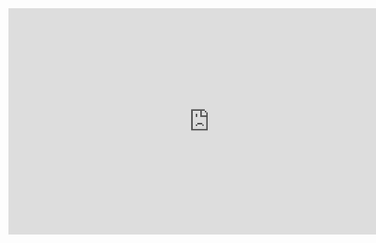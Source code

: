<iframe style="border: none;" width="800" height="450" src="https://www.figma.com/embed?embed_host=share&url=https%3A%2F%2Fwww.figma.com%2Ffile%2FBYOMrXsWVUntAciomUMskmjz%2FWhat-s-On%3Fnode-id%3D766%253A100536" allowfullscreen></iframe>
